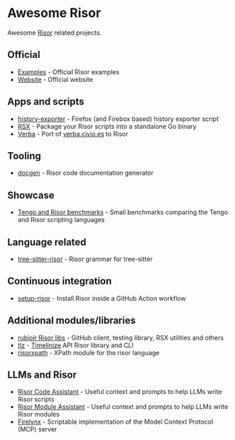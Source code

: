 # Awesome Risor 

Awesome [Risor](https://risor.io) related projects.

## Official

* [Examples](https://github.com/risor-io/risor/tree/main/examples) - Official Risor examples
* [Website](https://risor.io) - Official website

## Apps and scripts

* [history-exporter](https://github.com/rubiojr/history-exporter) - Firefox (and Firebox based) history exporter script 
* [RSX](https://github.com/rubiojr/rsx) - Package your Risor scripts into a standalone Go binary
* [Verba](https://github.com/rubiojr/verba-go) - Port of [verba.civio.es](https://verba.civio.es) to Risor

## Tooling

* [docgen](https://github.com/rubiojr/risor-docgen) - Risor code documentation generator

## Showcase

* [Tengo and Risor benchmarks](https://github.com/mna/bench_go_scripting) -  Small benchmarks comparing the Tengo and Risor scripting languages 

## Language related

* [tree-sitter-risor](https://github.com/applejag/tree-sitter-risor) - Risor grammar for tree-sitter

## Continuous integration

* [setup-risor](https://github.com/applejag/setup-risor) - Install Risor inside a GitHub Action workflow

## Additional modules/libraries

* [rubiojr Risor libs](https://github.com/rubiojr/risor-libs) - GitHub client, testing library, RSX utilities and others
* [tlz](https://github.com/rubiojr/tlz) - [Timelinize](https://timelinize.com) API Risor library and CLI
* [risorxpath](https://github.com/speedata/risorxpath) -  XPath module for the risor language

## LLMs and Risor

* [Risor Code Assistant](https://github.com/rubiojr/rca) - Useful context and prompts to help LLMs write Risor scripts
* [Risor Module Assistant](https://github.com/rubiojr/rma) - Useful context and prompts to help LLMs write Risor modules
* [Firelynx](https://github.com/atlanticdynamic/firelynx) - Scriptable implementation of the Model Context Protocol (MCP) server
